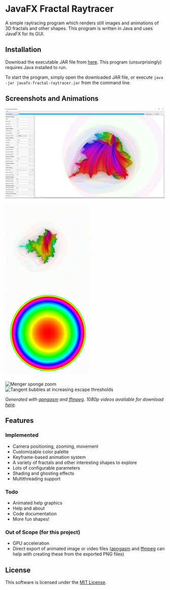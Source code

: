 # JavaFX Fractal Raytracer

A simple raytracing program which renders still images and animations of 3D fractals and other shapes. This program is written in Java and uses JavaFX for its GUI.

## Installation

Download the executable JAR file from [here](https://github.com/justinyaodu/javafx-fractal-raytracer/raw/master/jar/javafx-fractal-raytracer.jar). This program (unsurprisingly) requires Java installed to run.

To start the program, simply open the downloaded JAR file, or execute `java -jar javafx-fractal-raytracer.jar` from the command line.

## Screenshots and Animations

![Screenshot of application with Mandelbrot4 rendered](media/screenshot/screenshot.png)

![Mandelbrot3 with shading](media/gif/jfrt_mandelbrot3_solid.gif) ![Mandelbrot3 ghosted](media/gif/jfrt_mandelbrot3_ghost.gif)

![Menger sponge zoom](media/gif/jfrt_mengersponge_zoom.gif) ![Tangent bubbles at increasing escape thresholds](media/gif/jfrt_tangentbubbles.gif)

_Generated with [apngasm](https://github.com/apngasm/apngasm) and [ffmpeg](https://www.ffmpeg.org/). 1080p videos available for download [here](media/mp4/)._

## Features

### Implemented

* Camera positioning, zooming, movement
* Customizable color palette
* Keyframe-based animation system
* A variety of fractals and other interesting shapes to explore
* Lots of configurable parameters
* Shading and ghosting effects
* Multithreading support

### Todo

* Animated help graphics
* Help and about
* Code documentation
* More fun shapes!

### Out of Scope (for this project)

* GPU acceleration
* Direct export of animated image or video files ([apngasm](https://github.com/apngasm/apngasm) and [ffmpeg](https://www.ffmpeg.org/) can help with creating these from the exported PNG files)

## License

This software is licensed under the [MIT License](LICENSE).
